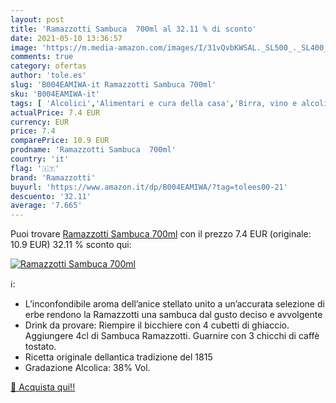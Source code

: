 ```yaml
---
layout: post
title: 'Ramazzotti Sambuca  700ml al 32.11 % di sconto'
date: 2021-05-10 13:36:57
image: 'https://m.media-amazon.com/images/I/31vQvbKWSAL._SL500_._SL400_.jpg'
comments: true
category: ofertas
author: 'tole.es'
slug: 'B004EAMIWA-it Ramazzotti Sambuca 700ml'
sku: 'B004EAMIWA-it'
tags: [ 'Alcolici','Alimentari e cura della casa','Birra, vino e alcolici','Sambuca','ramazzotti', ]
actualPrice: 7.4 EUR
currency: EUR
price: 7.4
comparePrice: 10.9 EUR
prodname: 'Ramazzotti Sambuca  700ml'
country: 'it'
flag: '🇮🇹'
brand: 'Ramazzotti'
buyurl: 'https://www.amazon.it/dp/B004EAMIWA/?tag=tolees00-21'
descuento: '32.11'
average: '7.665'
---
```


Puoi trovare [Ramazzotti Sambuca  700ml](https://www.amazon.it/dp/B004EAMIWA/?tag=tolees00-21) con il prezzo 7.4 EUR (originale: 10.9 EUR) 32.11 % sconto qui:

[![Ramazzotti Sambuca  700ml](https://m.media-amazon.com/images/I/31vQvbKWSAL._SL500_._SL400_.jpg)](https://www.amazon.it/dp/B004EAMIWA/?tag=tolees00-21)

ℹ️:

- L’inconfondibile aroma dell’anice stellato unito a un’accurata selezione di erbe rendono la Ramazzotti una sambuca dal gusto deciso e avvolgente
- Drink da provare: Riempire il bicchiere con 4 cubetti di ghiaccio. Aggiungere 4cl di Sambuca Ramazzotti. Guarnire con 3 chicchi di caffè tostato.
- Ricetta originale dellantica tradizione del 1815
- Gradazione Alcolica: 38% Vol.

[🛒 Acquista qui!!](https://www.amazon.it/dp/B004EAMIWA/?tag=tolees00-21)
